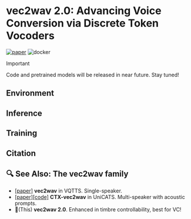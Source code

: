# vec2wav 2.0: Advancing Voice Conversion via Discrete Token Vocoders

[![paper](https://img.shields.io/badge/paper-arxiv:2409.01995-red)](https://arxiv.org/abs/2409.01995)
![docker](https://img.shields.io/badge/Docker-blue)

> [!IMPORTANT] 
> Code and pretrained models will be released in near future. Stay tuned!

## Environment

## Inference

## Training

## Citation

## 🔍 See Also: The vec2wav family
<!-- As the name implies, "vec" means code-vectors (with speech discrete tokens), and "wav" means the corresponding wavforms.  -->
<!-- The vec2wav family are speech token vocoders that are important modules in speech generation based on discrete tokens (esp. semantic tokens!). -->

* [[paper]](https://arxiv.org/abs/2204.00768) **vec2wav** in VQTTS. Single-speaker.
* [[paper]](https://ojs.aaai.org/index.php/AAAI/article/view/29747)[[code]](https://github.com/X-LANCE/UniCATS-CTX-vec2wav) **CTX-vec2wav** in UniCATS. Multi-speaker with acoustic prompts.
* 🌟(This) **vec2wav 2.0**. Enhanced in timbre controllability, best for VC!
